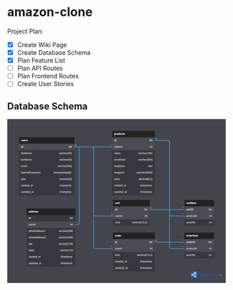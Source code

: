 # amazon-clone

Project Plan:

-   [x] Create Wiki Page
-   [x] Create Database Schema
-   [x] Plan Feature List
-   [ ] Plan API Routes
-   [ ] Plan Frontend Routes
-   [ ] Create User Stories

## Database Schema

<img src="./frontend/public/Amazon-clone.png" style="width:800px;"/>
